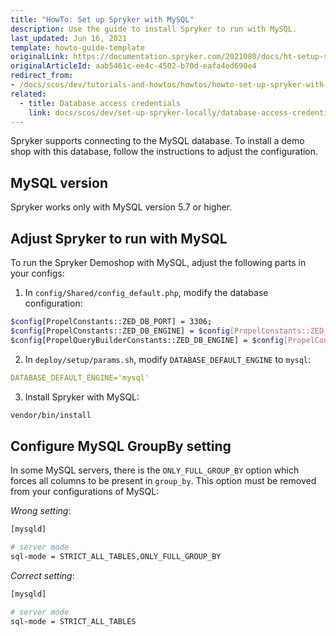 ```yaml
---
title: "HowTo: Set up Spryker with MySQL"
description: Use the guide to install Spryker to run with MySQL.
last_updated: Jun 16, 2021
template: howto-guide-template
originalLink: https://documentation.spryker.com/2021080/docs/ht-setup-spryker-with-mysql
originalArticleId: aab5461c-ee4c-4502-b70d-eafa4ed690e4
redirect_from:
- /docs/scos/dev/tutorials-and-howtos/howtos/howto-set-up-spryker-with-mysql.html
related:
  - title: Database access credentials
    link: docs/scos/dev/set-up-spryker-locally/database-access-credentials.html
---
```


Spryker supports connecting to the MySQL database. To install a demo shop with this database, follow the instructions to adjust the configuration.

## MySQL version

Spryker works only with MySQL version 5.7 or higher.

## Adjust Spryker to run with MySQL

To run the Spryker Demoshop with MySQL, adjust the following parts in your configs:

1. In `config/Shared/config_default.php`, modify the database configuration:

```bash
$config[PropelConstants::ZED_DB_PORT] = 3306;
$config[PropelConstants::ZED_DB_ENGINE] = $config[PropelConstants::ZED_DB_ENGINE_MYSQL];
$config[PropelQueryBuilderConstants::ZED_DB_ENGINE] = $config[PropelConstants::ZED_DB_ENGINE_MYSQL];
```

2. In `deploy/setup/params.sh`, modify `DATABASE_DEFAULT_ENGINE` to `mysql`:

```yaml
DATABASE_DEFAULT_ENGINE='mysql'
```

3. Install Spryker with MySQL:

```bash
vendor/bin/install
```

## Configure MySQL GroupBy setting

In some MySQL servers, there is the `ONLY_FULL_GROUP_BY` option which forces all columns to be present in `group_by`. This option must be removed from your configurations of MySQL:

*Wrong setting*:

```bash
[mysqld]

# server mode
sql-mode = STRICT_ALL_TABLES,ONLY_FULL_GROUP_BY
```

*Correct setting*:

```bash
[mysqld]

# server mode
sql-mode = STRICT_ALL_TABLES
```

